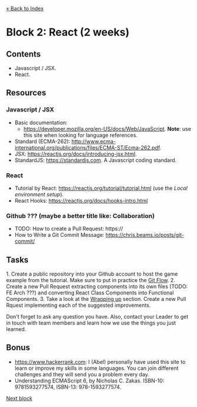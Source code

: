 [« Back to Index](../../README.md)

# Block 2: React (2 weeks)

## Contents

- Javascript / JSX.
- React.

## Resources

### Javascript / JSX

- Basic documentation:
  - https://developer.mozilla.org/en-US/docs/Web/JavaScript. **Note**: use this site when looking for language references.
- Standard (ECMA-262): http://www.ecma-international.org/publications/files/ECMA-ST/Ecma-262.pdf.
- JSX: https://reactjs.org/docs/introducing-jsx.html.
- StandardJS: https://standardjs.com. A Javascript coding standard.

### React

- Tutorial by React: https://reactjs.org/tutorial/tutorial.html (use the *Local environment setup*).
- React Hooks: https://reactjs.org/docs/hooks-intro.html

### Github ??? (maybe a better title like: Collaboration)

- TODO: How to create a Pull Request: https://
- How to Write a Git Commit Message: https://chris.beams.io/posts/git-commit/

## Tasks

1. Create a public repository into your Github account to host the game example from the tutorial. Make sure to put in practice the [Git Flow](https://datasift.github.io/gitflow/IntroducingGitFlow.html).
2. Create a new Pull Request extracting components into its own files (TODO: FE Arch ???) and converting React Class Components into Functional Components.
3. Take a look at the [Wrapping up](https://reactjs.org/tutorial/tutorial.html#wrapping-up) section. Create a new Pull Rquest implementing each of the suggested improvements.

Don't forget to ask any question you have. Also, contact your Leader to get in touch with team members and learn how we use the things you just learned.

## Bonus

- https://www.hackerrank.com: I (Abel) personally have used this site to learn or improve my skills in some languages. You can join different challenges and they will send you a problem every day.
- Understanding ECMAScript 6, by Nicholas C. Zakas. ISBN-10: 9781593277574, ISBN-13: 978-1593277574.

[Next block](../block-3/index.md)

